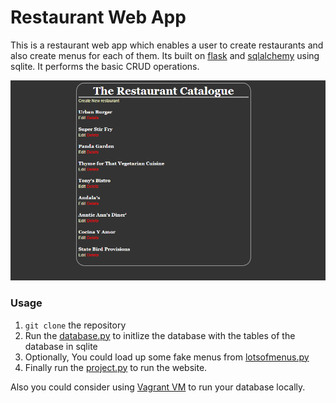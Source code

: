 # Restaurant Web App
This is a restaurant web app which enables a user to create restaurants and also create menus for each of them. Its built on
[flask](http://flask.pocoo.org/) and [sqlalchemy](http://www.sqlalchemy.org/) using sqlite. It performs the basic CRUD operations.
  
![photo1](https://github.com/vijayj3/Restaurant-Web-App/blob/master/restaurant%20catalogue.png)

### Usage
1. `git clone` the repository
2. Run the [database.py](https://github.com/vijayj3/Restaurant-Web-App/blob/master/database_setup.py) to initlize the database with
the tables of the database in sqlite
3. Optionally, You could load up some fake menus from [lotsofmenus.py](https://github.com/vijayj3/Restaurant-Web-App/blob/master/lotsofmenus.py)
4. Finally run the [project.py](https://github.com/vijayj3/Restaurant-Web-App/blob/master/project.py) to run the website.

Also you could consider using [Vagrant VM](https://www.vagrantup.com/) to run your database locally.

